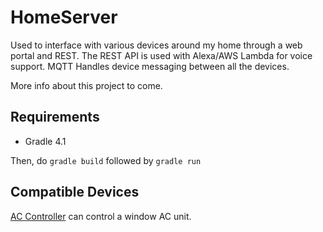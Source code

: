 HomeServer
==========

Used to interface with various devices around my home through a web
portal and REST. The REST API is used with Alexa/AWS Lambda for
voice support. MQTT Handles device messaging between all
the devices.

More info about this project to come.

Requirements
------------

* Gradle 4.1

Then, do `gradle build` followed by `gradle run`

Compatible Devices
------------------

[AC Controller](https://github.com/grnt426/HomeAcDevice) can control
a window AC unit.